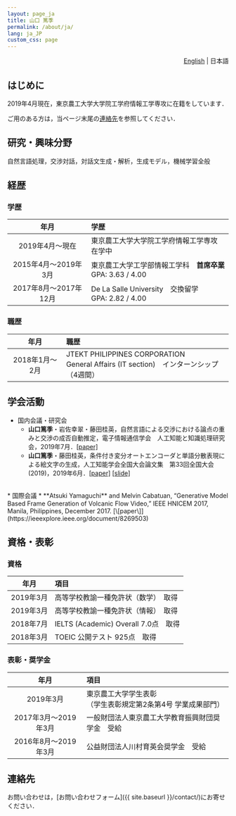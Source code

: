 ```yaml
---
layout: page_ja
title: 山口 篤季
permalink: /about/ja/
lang: ja_JP
custom_css: page
---
```

<div style="text-align: right;"><i class="fas fa-language" style="padding: 0 4px 0 0;"></i><a href="../">English</a> | 日本語</div>

## はじめに

2019年4月現在，東京農工大学大学院工学府情報工学専攻に在籍をしています．

ご用のある方は，当ページ末尾の[連絡先](#連絡先)を参照してください．

## 研究・興味分野

自然言語処理，交渉対話，対話文生成・解析，生成モデル，機械学習全般

## 経歴
### 学歴  

|年月|学歴|
|:-:|:-|
|2019年4月〜現在|東京農工大学大学院工学府情報工学専攻　在学中|
|2015年4月〜2019年3月|東京農工大学工学部情報工学科　**首席卒業**  <br /> GPA: 3.63 / 4.00|
|2017年8月〜2017年12月|De La Salle University　交換留学 <br /> GPA: 2.82 / 4.00|

### 職歴

|年月|職歴|
|:-:|:-|
|2018年1月〜2月|JTEKT PHILIPPINES CORPORATION<br /> General Affairs (IT section)　インターンシップ（4週間）|

## 学会活動

* 国内会議・研究会
    * **山口篤季**・岩佐幸翠・藤田桂英，自然言語による交渉における論点の重みと交渉の成否自動推定，電子情報通信学会　人工知能と知識処理研究会，2019年7月．[\[paper\]](https://www.ieice.org/ken/paper/20190722c1oR/)
    * **山口篤季**・藤田桂英，条件付き変分オートエンコーダと単語分散表現による絵文字の生成，人工知能学会全国大会論文集　第33回全国大会(2019)，2019年6月．[\[paper\]](https://confit.atlas.jp/guide/event-img/jsai2019/2L4-J-9-04/public/pdf?type=in) [\[slide\]](https://www.slideshare.net/AtsukiYamaguchi1/jsai2019-148918796)  
<br />
* 国際会議
    * **Atsuki Yamaguchi** and Melvin Cabatuan, “Generative Model Based Frame Generation of Volcanic Flow Video,” IEEE HNICEM 2017, Manila, Philippines, December 2017. [\[paper\]](https://ieeexplore.ieee.org/document/8269503)


## 資格・表彰
### 資格

|年月|項目|
|:-:|:-|
|2019年3月|高等学校教諭一種免許状（数学）　取得|
|2019年3月|高等学校教諭一種免許状（情報）　取得|
|2018年7月|IELTS (Academic) Overall 7.0点　取得|
|2018年3月|TOEIC 公開テスト 925点　取得|

### 表彰・奨学金

|年月|項目|
|:-:|:-|
|2019年3月|東京農工大学学生表彰 <br />（学生表彰規定第2条第4号 学業成果部門）|
|2017年3月〜2019年3月|一般財団法人東京農工大学教育振興財団奨学金　受給|
|2016年8月〜2019年3月|公益財団法人川村育英会奨学金　受給|

## 連絡先

お問い合わせは，[お問い合わせフォーム]({{ site.baseurl }}/contact/)にお寄せください．